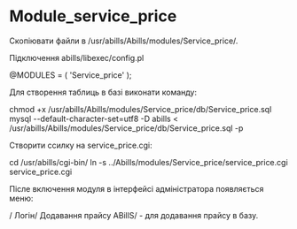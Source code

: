 # Module_service_price

Скопіювати файли в /usr/abills/Abills/modules/Service_price/.

Підключення
abills/libexec/config.pl

@MODULES = (
          'Service_price'
          );

Для створення таблиць в базі виконати команду:

 chmod +x /usr/abills/Abills/modules/Service_price/db/Service_price.sql
 mysql --default-character-set=utf8 -D abills < /usr/abills/Abills/modules/Service_price/db/Service_price.sql -p

Створити ссилку на service_price.cgi:

 cd /usr/abills/cgi-bin/
 ln -s ../Abills/modules/Service_price/service_price.cgi service_price.cgi

Післе включення модуля в інтерфейсі адміністратора появляється меню:

/ Логін/ Додавання прайсу ABillS/ - для додавання прайсу в базу.

